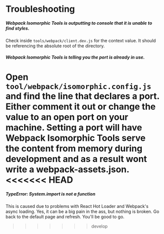 Troubleshooting
============

##### Webpack Isomorphic Tools is outputting to console that it is unable to find styles.  

Check inside `tools/webpack/client.dev.js` for the context value. It should be referencing the absolute root of the directory.  

##### Webpack Isomorphic Tools is telling you the port is already in use. 

Open `tool/webpack/isomorphic.config.js` and find the line that declares a port. Either comment it out or change the value to an open port on your machine. Setting a port will have Webpack Isomorphic Tools serve the content from memory during development and as a result wont write a webpack-assets.json.
<<<<<<< HEAD
=======

##### TypeError: System.import is not a function

This is caused due to problems with React Hot Loader and Webpack's async loading. Yes, it can be a big pain in the ass, but nothing is broken. Go back to the default page and refresh. You'll be good to go.

>>>>>>> develop
